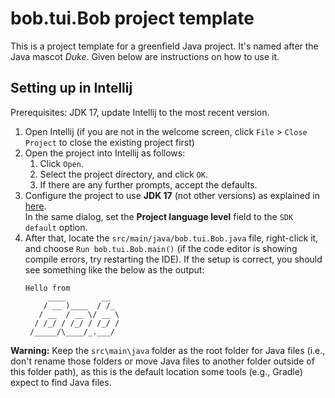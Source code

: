 # bob.tui.Bob project template

This is a project template for a greenfield Java project. It's named after the Java mascot _Duke_. Given below are
instructions on how to use it.

## Setting up in Intellij

Prerequisites: JDK 17, update Intellij to the most recent version.

1. Open Intellij (if you are not in the welcome screen, click `File` > `Close Project` to close the existing project
   first)
1. Open the project into Intellij as follows:
    1. Click `Open`.
    1. Select the project directory, and click `OK`.
    1. If there are any further prompts, accept the defaults.
1. Configure the project to use **JDK 17** (not other versions) as explained
   in [here](https://www.jetbrains.com/help/idea/sdk.html#set-up-jdk).<br>
   In the same dialog, set the **Project language level** field to the `SDK default` option.
1. After that, locate the `src/main/java/bob.tui.Bob.java` file, right-click it, and choose `Run bob.tui.Bob.main()` (if
   the
   code editor is showing compile errors, try restarting the IDE). If the setup is correct, you should see something
   like the below as the output:
   ```
   Hello from
        ____        __  
       / __ )____  / /_
      / __  / __ \/ __ \
     / /_/ / /_/ / /_/ /
    /_____/\____/_.___/ 
   ```

**Warning:** Keep the `src\main\java` folder as the root folder for Java files (i.e., don't rename those folders or move
Java files to another folder outside of this folder path), as this is the default location some tools (e.g., Gradle)
expect to find Java files.
